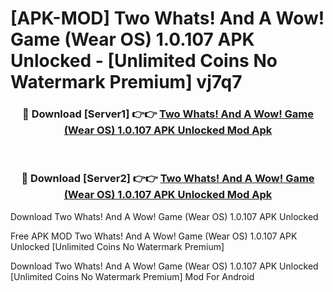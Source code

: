 # [APK-MOD] Two Whats! And A Wow! Game (Wear OS) 1.0.107 APK Unlocked - [Unlimited Coins No Watermark Premium] vj7q7



<div align="center">
<h3>🔴 Download [Server1] 👉👉 <a href="https://momento.my/?title=Two_Whats!_And_A_Wow!_Game_(Wear_OS)_1.0.107_APK_Unlocked">Two Whats! And A Wow! Game (Wear OS) 1.0.107 APK Unlocked Mod Apk</a></h3><br>

<h3>🔴 Download [Server2] 👉👉 <a href="https://momento.my/?title=Two_Whats!_And_A_Wow!_Game_(Wear_OS)_1.0.107_APK_Unlocked">Two Whats! And A Wow! Game (Wear OS) 1.0.107 APK Unlocked Mod Apk</a></h3>
</div>



Download Two Whats! And A Wow! Game (Wear OS) 1.0.107 APK Unlocked 

Free APK MOD Two Whats! And A Wow! Game (Wear OS) 1.0.107 APK Unlocked [Unlimited Coins No Watermark Premium]

Download Two Whats! And A Wow! Game (Wear OS) 1.0.107 APK Unlocked [Unlimited Coins No Watermark Premium] Mod For Android
